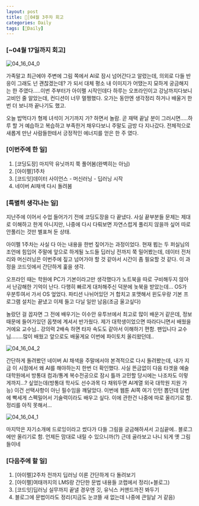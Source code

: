 ```yaml
---
layout: post
title: 🦄│04월 3주차 회고
categories: Daily
tags: [🦄Daily]
---
```


### [~04월 17일까지 회고]

![04_16_04_0](https://user-images.githubusercontent.com/100528803/163717601-ce528428-57ed-453f-81da-85e46f245625.jpg)

가족말고 최근에야 주변에 그림 쪽에서 AI로 잠시 넘어간다고 알렸는데, 의외로 다들 반응이 그래도 넌 괜찮겠는데? 가 되서 대체 평소 내 이미지가 어땠는지 묘하게 궁금해지는 한 주였다.....이번 주부터가 아이펠 시작인데다 하루는 오프라인이고 강남까지다보니 고비인 줄 알았는데, 컨디션이 너무 멀쩡했다. 오가는 동안엔 생각정리 하거나 배울거 한번 더 보니까 끝나기도 했고. 

오늘 밥먹다가 형제 녀석이 거기까지 가? 하면서 놀람. 곧 재택 끝날 분이 그러시면.....하루 할 거 예습하고 복습하고 부족한거 채우다보니 주말도 금방 다 지나갔다. 전체적으로 새롭게 만난 사람들한테서 긍정적인 에너지를 얻은 한 주 였다.

### [이번주에 한 일]
1. [코딩도장] 마지막 유닛까지 쭉 풀어봄(완벽히는 아님)
2. [아이펠]1주차
3. [코드잇]데이터 사이언스 - 머신러닝 - 딥러닝 시작
4. 네이버 AI채색 다시 돌려봄

### [특별히 생각나는 일]
지난주에 이어서 수업 들어가기 전에 코딩도장을 다 끝냈다. 사실 끝부분들 문제는 제대로 이해하고 한게 아니지만, 나중에 다시 다뤄보면 자연스럽게 풀리지 않을까 싶어 따로 안풀리는 것만 별표쳐 둔 상태.

아이펠 1주차는 사실 다 아는 내용을 한번 짚어가는 과정이었다. 현재 뵙는 두 퍼실님의 조언에 힘입어 주말에 앞으로 하게될 노드들 딥러닝 전까지 쭉 밀어봤는데, 데이터 전처리와 머신러닝은 이번주에 짚고 넘어가야 할 것 같아서 시간이 좀 필요할 것 같다. 이 과정을 코드잇에서 간단하게 훑을 생각. 

오프라인 때는 학원에 PC가 기본이라고만 생각했다가 노트북을 따로 구비해두지 않아서 난감해한 기억이 난다. 다행히 빠르게 대처해주신 덕분에 놋북을 받았는데... OS가 우분투여서 가서 OS 엎었다. 파티션 나뉘어있던 거 합치고 포맷해서 윈도우랑 기본 프로그램 설치는 끝냈고 이제 들고 다닐 일만 남음(조금 울고싶다)

놀랐던 걸 꼽자면 그 전에 배우기는 이수안 유투브에서 최고로 많이 배운거 같은데, 정보 때문에 들어가있던 옵챗에 계셔서 반가웠다. 제가 대학생이었으면 따라다니면서 배웠을 거에요 교수님.. 강의력 2배속 하면 타자 속도도 같아서 이해하기 편함. 팬입니다 교수님........많이 배웠고 앞으로도 배울게요 이번에 파이토치 올리왔던데..


![04_16_04_2](https://user-images.githubusercontent.com/100528803/163717618-192edead-f536-4f58-93b2-8052e8cf2d89.png)

간단하게 돌려봤던 네이버 AI 채색을 주말에서야 본격적으로 다시 돌려봤는데, 내가 지금 이 시점에서 왜 AI를 해야하는지 한번 더 확인했다. 사실 뜬금없이 다음 타겟을 예술대학원에서 방통대 컴과/통계 복수전공으로 잠시 틀까 고민할 당시에는 나조차도 이렇게까지...? 싶었는데(방통대 학사도 선수과목 다 채워두면 AI계열 외국 대학원 지원 가능) 이건 선택사항이 아닌 필수임을 꺠달았다. 이번에 웹툰 AI쪽 여기 인턴 뽑던데 담번에 빡세게 스펙밀어서 기술력이라도 배우고 싶다. 
이에 관한건 나중에 따로 올리기로 함. 정리를 아직 못해서...


![04_16_04_1](https://user-images.githubusercontent.com/100528803/163717639-8ed8fbe4-16c9-4497-ac99-45710c653508.png)

마지막은 자기소개에 드로잉이라고 썼다가 다들 그림을 궁금해하셔서 고심끝에.. 블로그에만 올리기로 함. 언제든 맘대로 내릴 수 있으니까(?) 근데 골라보고 나니 되게 옛 그림들이네

### [다음주에 할 일]
1. [아이펠]2주차 전까지 딥러닝 이론 간단하게 다 돌려보기
2. [아이펠]여태까지의 LMS랑 간단한 문법 내용들 코랩에서 정리(+블로그)
3. [코드잇]딥러닝 실무까지 끝낼 경우엔 깃, 유닉스 커맨드까진 봐두기
4. 블로그에 문법이라도 정리(지금도 눈코뜰 새 없는데 나중에 큰일날 거 같음)
